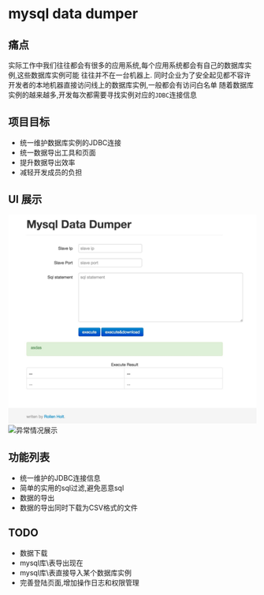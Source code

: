 # mysql data dumper

## 痛点

实际工作中我们往往都会有很多的应用系统,每个应用系统都会有自己的数据库实例,这些数据库实例可能
往往并不在一台机器上.
同时企业为了安全起见都不容许开发者的本地机器直接访问线上的数据库实例,一般都会有访问白名单
随着数据库实例的越来越多,开发每次都需要寻找实例对应的`JDBC`连接信息

## 项目目标

- 统一维护数据库实例的JDBC连接
- 统一数据导出工具和页面
- 提升数据导出效率
- 减轻开发成员的负担

## UI 展示

![界面ui展示](img/1.pic.jpg)
![异常情况展示](img/2.pic.jpg)

## 功能列表

- 统一维护的JDBC连接信息
- 简单的实用的sql过滤,避免恶意sql
- 数据的导出
- 数据的导出同时下载为CSV格式的文件

## TODO

- 数据下载
- mysql库\表导出现在
- mysql库\表直接导入某个数据库实例
- 完善登陆页面,增加操作日志和权限管理